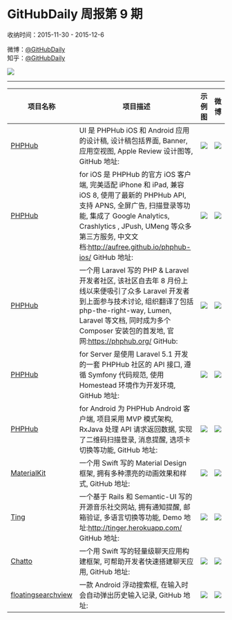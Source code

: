 # GitHubDaily 周报第 9 期

收纳时间：2015-11-30 - 2015-12-6

微博：[@GitHubDaily](https://weibo.com/GitHubDaily)    
知乎：[@GitHubDaily](https://www.zhihu.com/people/githubdaily)

![](https://raw.githubusercontent.com/GitHubDaily/GitHubDaily/master/assets/weixin.png)

---

项目名称 | 项目描述 | 示例图 | 微博
--- | --- | --- | ---
[PHPHub](status.github_url) | UI 是 PHPHub iOS 和 Android 应用的设计稿, 设计稿包括界面, Banner, 应用空视图, Apple Review 设计图等, GitHub 地址: | ![](http://ww3.sinaimg.cn/large/006fiYtfjw1eyl1ykro5rj31kw0zxh4w.jpg) | [![](https://raw.githubusercontent.com/GitHubDaily/GitHubDaily/master/assets/sina_logo.png)](https://weibo.com/5722964389/D6w6LbWL4)
[PHPHub](status.github_url) | for iOS 是 PHPHub 的官方 iOS 客户端, 完美适配 iPhone 和 iPad, 兼容 iOS 8, 使用了最新的 PHPHub API, 支持 APNS, 全屏广告, 扫描登录等功能, 集成了 Google Analytics, Crashlytics , JPush, UMeng 等众多第三方服务, 中文文档:http://aufree.github.io/phphub-ios/ GitHub 地址: | ![](http://ww3.sinaimg.cn/large/006fiYtfjw1eyl1ujko4dj30hs0vk0ym.jpg) | [![](https://raw.githubusercontent.com/GitHubDaily/GitHubDaily/master/assets/sina_logo.png)](https://weibo.com/5722964389/D6w66oaDZ)
[PHPHub](status.github_url) | 一个用 Laravel 写的 PHP & Laravel 开发者社区, 该社区自去年 8 月份上线以来便吸引了众多 Laravel 开发者到上面参与技术讨论, 组织翻译了包括 php-the-right-way, Lumen, Laravel 等文档, 同时成为多个 Composer 安装包的首发地, 官网:https://phphub.org/ GitHub: | ![](http://ww1.sinaimg.cn/large/006fiYtfjw1eyl1los09bj31kw177gup.jpg) | [![](https://raw.githubusercontent.com/GitHubDaily/GitHubDaily/master/assets/sina_logo.png)](https://weibo.com/5722964389/D6w1C4mjB)
[PHPHub](status.github_url) | for Server 是使用 Laravel 5.1 开发的一套 PHPHub 社区的 API 接口, 遵循 Symfony 代码规范, 使用 Homestead 环境作为开发环境, GitHub 地址: | ![](http://ww1.sinaimg.cn/large/006fiYtfjw1eyl1k1s3suj30sg0sg75v.jpg) | [![](https://raw.githubusercontent.com/GitHubDaily/GitHubDaily/master/assets/sina_logo.png)](https://weibo.com/5722964389/D6w14n1fs)
[PHPHub](status.github_url) | for Android 为 PHPHub Android 客户端, 项目采用 MVP 模式架构, RxJava 处理 API 请求返回数据, 实现了二维码扫描登录, 消息提醒, 选项卡切换等功能, GitHub 地址: | ![](http://ww4.sinaimg.cn/large/006fiYtfjw1eyl1fvmyjnj30f00qoq3c.jpg) | [![](https://raw.githubusercontent.com/GitHubDaily/GitHubDaily/master/assets/sina_logo.png)](https://weibo.com/5722964389/D6vZjkDrU)
[MaterialKit](status.github_url) | 一个用 Swift 写的 Material Design 框架, 拥有多种漂亮的动画效果和样式, GitHub 地址: | ![](http://ww3.sinaimg.cn/large/006fiYtfjw1eykdtqhjjig30rs0dwe82.gif) | [![](https://raw.githubusercontent.com/GitHubDaily/GitHubDaily/master/assets/sina_logo.png)](https://weibo.com/5722964389/D6qEafO98)
[Ting](status.github_url) | 一个基于 Rails 和 Semantic-UI 写的开源音乐社交网站, 拥有通知提醒, 邮箱验证, 多语言切换等功能, Demo 地址:http://tinger.herokuapp.com/ GitHub 地址: | ![](http://ww1.sinaimg.cn/large/006fiYtfjw1eyjdbal36rj31kw114nbj.jpg) | [![](https://raw.githubusercontent.com/GitHubDaily/GitHubDaily/master/assets/sina_logo.png)](https://weibo.com/5722964389/D6mkKf1Dg)
[Chatto](status.github_url) | 一个用 Swift 写的轻量级聊天应用构建框架, 可帮助开发者快速搭建聊天应用, GitHub 地址: | ![](http://ww3.sinaimg.cn/large/006fiYtfjw1eyirazlc2lj308w0fsabg.jpg) | [![](https://raw.githubusercontent.com/GitHubDaily/GitHubDaily/master/assets/sina_logo.png)](https://weibo.com/5722964389/D6g9zuZLs)
[floatingsearchview](status.github_url) | 一款 Android 浮动搜索框, 在输入时会自动弹出历史输入记录, GitHub 地址: | ![](http://ww4.sinaimg.cn/large/006fiYtfjw1eyir2g9z48g30780cc1kx.gif) | [![](https://raw.githubusercontent.com/GitHubDaily/GitHubDaily/master/assets/sina_logo.png)](https://weibo.com/5722964389/D6dksyi5J)
